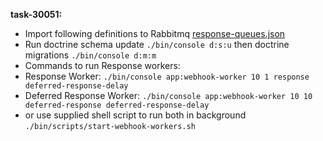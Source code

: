 **task-30051:**
*  Import following definitions to Rabbitmq [response-queues.json](uploads/2b8323e4d21396120ce234c22fbbce30/deferred.json)
*  Run doctrine schema update `./bin/console d:s:u` then doctrine migrations `./bin/console d:m:m`
*  Commands to run Response workers:
*  Response Worker: `./bin/console app:webhook-worker 10 1 response deferred-response-delay`
*  Deferred Response Worker: `./bin/console app:webhook-worker 10 10 deferred-response deferred-response-delay`
*  or use supplied shell script to run both in background `./bin/scripts/start-webhook-workers.sh`